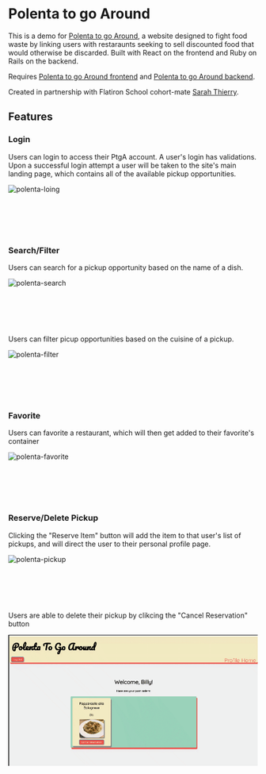 # Polenta to go Around

This is a demo for [Polenta to go Around](https://polenta-to-go-around.netlify.app/), a website designed to fight food waste by linking users with restaraunts seeking to sell discounted food that would otherwise be discarded. Built with React on the frontend and Ruby on Rails on the backend.

Requires [Polenta to go Around frontend](https://github.com/jmarthaller/food-waste-app-frontend) and [Polenta to go Around backend](https://github.com/svthiery/food-waste-app-backend).

Created in partnership with Flatiron School cohort-mate [Sarah Thierry](https://github.com/svthiery). 

## Features


### Login

Users can login to access their PtgA account. A user's login has validations. Upon a successful login attempt a user will be taken to the site's main landing page, which contains all of the available pickup opportunities. 

![polenta-loing](gifs/polenta-loing.gif)

<br/><br/>
<br/><br/>


### Search/Filter

Users can search for a pickup opportunity based on the name of a dish.

![polenta-search](gifs/polenta-search.gif)

<br/><br/>
<br/><br/>

Users can filter picup opportunities based on the cuisine of a pickup.

![polenta-filter](gifs/polenta-filter.gif)

<br/><br/>
<br/><br/>

### Favorite

Users can favorite a restaurant, which will then get added to their favorite's container

![polenta-favorite](gifs/polenta-favorite.gif)

<br/><br/>
<br/><br/>

### Reserve/Delete Pickup

Clicking the "Reserve Item" button will add the item to that user's list of pickups, and will direct the user to their personal profile page. 

![polenta-pickup](gifs/polenta-pickup.gif)

<br/><br/>
<br/><br/>

Users are able to delete their pickup by clikcing the "Cancel Reservation" button

![polenta-delete](gifs/polenta-delete.gif)

<br/><br/>
<br/><br/>

